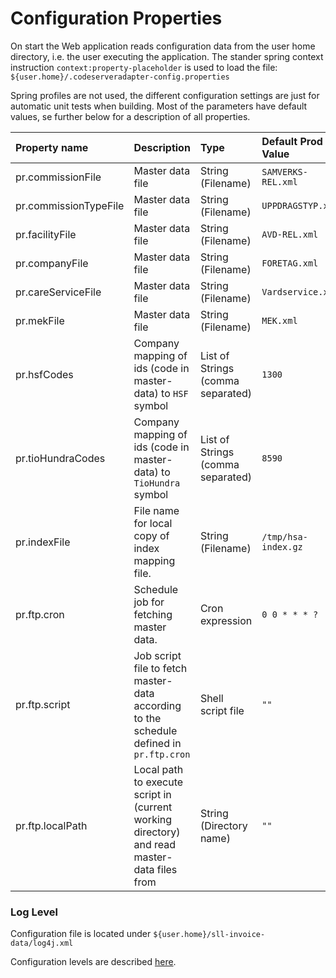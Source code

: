 # Configuration Properties #

On start the Web application reads configuration data from the user home directory, i.e. the user executing the application. The stander spring context instruction `context:property-placeholder` is used to load the file:
`${user.home}/.codeserveradapter-config.properties`

Spring profiles are not used, the different configuration settings are just for automatic unit tests when building.
Most of the parameters have default values, se further below for a description of all properties.

| **Property name**  | **Description** | **Type** | **Default Prod Value** | **Default Test Value** |
|:-------------------|:----------------|:---------|:-----------------------|:-----------------------|
| pr.commissionFile | Master data file  | String (Filename) | `SAMVERKS-REL.xml` | `SAMVERKS-REL.xml` |
| pr.commissionTypeFile | Master data file  | String (Filename) | `UPPDRAGSTYP.xml` | `UPPDRAGSTYP.xml` |
| pr.facilityFile | Master data file | String (Filename) | `AVD-REL.xml` | `AVD-REL-test.xml` |
| pr.companyFile | Master data file  | String (Filename) | `FORETAG.xml` | `FORETAG.xml` |
| pr.careServiceFile | Master data file  | String (Filename) | `Vardservice.xml` | `Vardservice.xml` |
| pr.mekFile | Master data file  | String (Filename) | `MEK.xml` | `MEK-test.xml` |
| pr.hsfCodes | Company mapping of ids (code in master-data) to `HSF` symbol  | List of Strings (comma separated) | `1300` | `1300` |
| pr.tioHundraCodes | Company mapping of ids (code in master-data) to `TioHundra` symbol  | List of Strings (comma separated) | `8590` | `8590` |
| pr.indexFile | File name for local copy of index mapping file. | String (Filename) | `/tmp/hsa-index.gz`  | `/tmp/hsa-index.gz` |
| pr.ftp.cron | Schedule job for fetching master data. | Cron expression | `0 0 * * * ?` | `0 0/1 * * * ?` |
| pr.ftp.script | Job script file to fetch master-data according to the schedule defined in `pr.ftp.cron` | Shell script file| `""` | `""` |
| pr.ftp.localPath | Local path to execute script in (current working directory) and read master-data files from  | String (Directory name) | `""` | `src/test/resources/test-files` |


### Log Level ###

Configuration file is located under `${user.home}/sll-invoice-data/log4j.xml`

Configuration levels are described [here](http://publib.boulder.ibm.com/infocenter/wbevents/v6r2m0/index.jsp?topic=%2Fcom.ibm.wbe.uihelp.doc%2Fdoc%2Flog4jlogginglevels.html).